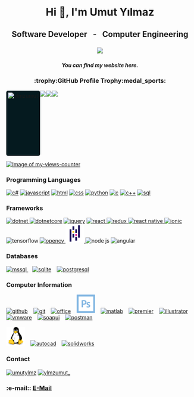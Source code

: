 <h1 align="center">Hi 👋, I'm Umut Yılmaz</h1>
<h2 align="center">Software Developer &ensp;-&ensp; Computer Engineering</h2>


<h3 align="center"><a href="http://umutylmz.com"><img src="https://github.com/ylmzumut/ylmzumut/blob/main/umutylmz.png" height="50"/></a><br/><h5 align="center">You can find my website here.</h5></h3>

<h3 align="center">:trophy:GitHub Profile Trophy:medal_sports:</h3>

<div align="center">
  <div style="display: flex;">
 <img src="https://github-profile-trophy.vercel.app/?username=ylmzumut&row=1&column=7&&no-frame=true&no-bg=true&margin-w=15&theme=gitdimmed" alt="ylmzumut" style="transform: scale(1); background-color: #051a1f; border-radius:5px; padding:5px;" />
 
<img src="https://github-readme-stats.vercel.app/api/top-langs/?username=ylmzumut&layout=compact&show_icons=true&title_color=38b26b&icon_color=38b26b&text_color=daf7dc&bg_color=051a1f&locale=en&hide_border=true" style="vertical-align: top; height:175px" />

<img src="https://github-readme-stats.vercel.app/api?username=ylmzumut&show_icons=enue&title_color=38b26b&icon_color=38b26b&text_color=daf7dc&bg_color=051a1f&locale=tr&hide_border=true" style="vertical-align: top; height:175px" />

<img src="https://github-readme-streak-stats.herokuapp.com?user=ylmzumut&theme=android-dark&hide_border=true&border_radius=5&locale=en&date_format=j%20M%5B%20Y%5D&background=051A1F" style="vertical-align: top; height:175px" />
  </div>


</div>

[![Image of my-views-counter](https://github.com/ylmzumut/my-views-counter/blob/master/svg/471639041/badge.svg)](https://github.com/ylmzumut/my-views-counter/blob/master/readme/471639041/week.md)



<h3 align="left" id="programming">Programming Languages</h3>
<p align="left">
<a href="#programming"><img src="https://skillicons.dev/icons?i=cs&theme=dark" alt="c#" height="50"/></a>
<a href="#programming"><img src="https://skillicons.dev/icons?i=javascript&theme=dark" alt="javascript" height="50"/></a>
<a href="#programming"><img src="https://skillicons.dev/icons?i=html&theme=dark" alt="html" height="50"/></a>
<a href="#programming"><img src="https://skillicons.dev/icons?i=css&theme=dark" alt="css" height="50"/></a>
<a href="#programming"><img src="https://skillicons.dev/icons?i=py&theme=dark" alt="python" height="50"/></a>
<a href="#programming"><img src="https://skillicons.dev/icons?i=c&theme=dark" alt="c" height="50"/></a>
<a href="#programming"><img src="https://skillicons.dev/icons?i=cpp&theme=dark" alt="c++" height="50"/></a>
<a href="#programming"><img src="https://github.com/ylmzumut/ylmzumut/blob/main/skills/SQL.png?raw=true" alt="sql" height="50"/> </a>
  </p>
  
<h3 align="left" id="framework">Frameworks</h3>
<p align="left" >
<a href="#framework"><img src="https://github.com/ylmzumut/ylmzumut/blob/main/skills/DotNet.png" alt="dotnet" height="50"/>  </a>
<a href="#framework"><img src="https://github.com/ylmzumut/ylmzumut/blob/main/skills/DotNetCore.png" alt="dotnetcore" height="50"/></a>
<a href="#framework"><img src="https://github.com/ylmzumut/ylmzumut/blob/main/skills/JQuery.png" alt="jquery" width="50" height="50"/></a>
<a href="#framework"><img src="https://github.com/ylmzumut/ylmzumut/blob/main/skills/React.png" alt="react"  height="50"/>  </a>
<a href="#framework"><img src="https://github.com/ylmzumut/ylmzumut/blob/main/skills/Redux.png" alt="redux" height="50"/>  </a>
<a href="#framework"><img src="https://github.com/ylmzumut/ylmzumut/blob/main/skills/React_Native.png" alt="react native"  height="50"/>  </a>
<a href="#framework"><img src="https://github.com/ylmzumut/ylmzumut/blob/main/skills/Ionic.png" alt="ionic"  height="50"/>  </a>
<br/>
<img src="https://skillicons.dev/icons?i=tensorflow&theme=dark"  alt="tensorflow"  height="50" />
<a href="#framework"><img src="https://github.com/ylmzumut/ylmzumut/blob/main/skills/OpenCV.png" alt="opencv"  height="50"/>  </a>
<a href="#framework"><img src="https://raw.githubusercontent.com/devicons/devicon/2ae2a900d2f041da66e950e4d48052658d850630/icons/pandas/pandas-original.svg" alt="pandas" width="50" height="50"/>    </a>
<img src="https://skillicons.dev/icons?i=nodejs&theme=dark" alt="node js"  height="50" />
<img src="https://skillicons.dev/icons?i=angular&theme=dark"  alt="angular"  height="50" />

</p>
    
<h3 align="left" id="datebase">Databases</h3>
<p align="left" >
  <!-- MSSQL -->
<a href="#datebase"><img src="https://i.hizliresim.com/7ulhk0y.png" alt="mssql" height="50"/>  </a>
<!-- SQLite -->&ensp;
<a href="#datebase"><img src="https://www.vectorlogo.zone/logos/sqlite/sqlite-icon.svg" alt="sqlite" height="50"/></a>
  <!-- postgresql -->&ensp;
  <a href="#datebase"><img src="https://upload.wikimedia.org/wikipedia/commons/thumb/2/29/Postgresql_elephant.svg/745px-Postgresql_elephant.svg.png" alt="postgresql" height="50"/> </a>
</p>

<h3 align="left" id="cominfo">Computer Information</h3>
<p align="left" >
<!-- github -->
 <a href="#cominfo"><img src="https://cdn-icons-png.flaticon.com/512/25/25231.png" alt="github" height="50"/></a>
<!-- git -->&ensp;
   <a href="#cominfo"><img src="https://www.vectorlogo.zone/logos/git-scm/git-scm-icon.svg" alt="git" height="50"/></a>
<!-- office -->&ensp;
   <a href="#cominfo"><img src="https://upload.wikimedia.org/wikipedia/commons/thumb/0/0c/Microsoft_Office_logo_%282013%E2%80%932019%29.svg/1728px-Microsoft_Office_logo_%282013%E2%80%932019%29.svg.png" alt="office" height="50"/></a>
<!-- photoshop -->&ensp;
   <a href="#cominfo"><img src="https://raw.githubusercontent.com/devicons/devicon/master/icons/photoshop/photoshop-line.svg" alt="photoshop" height="50"/></a>
<!-- matlab -->&ensp;
 <a href="#cominfo"><img src="https://upload.wikimedia.org/wikipedia/commons/2/21/Matlab_Logo.png" alt="matlab" height="50"/></a>
<!-- premier -->&ensp;
   <a href="#cominfo"><img src="https://ph-test-11.slatic.net/p/c1ed676f6c550b5537b93f23cefa031e.png" alt="premier" height="50"/></a>
<!-- illustrator -->&ensp;
 <a href="#cominfo"><img src="https://www.vectorlogo.zone/logos/adobe_illustrator/adobe_illustrator-icon.svg" alt="illustrator" height="50"/></a>
<!-- vmware -->&ensp;
   <a href="#cominfo"><img src="https://www.freepnglogos.com/uploads/vmware-png-logo/vmware-workstation-universal-keygen-png-logo-0.png" alt="vmware" height="50"/></a>
  <!-- soapui -->&ensp;
   <a href="#cominfo"><img src="https://www.soapui.org/smartbearbrand/media/images/logos/product-only/su_product-only-clr.svg" alt="soapui" height="50"/></a>
  <!-- postman -->&ensp;
   <a href="#cominfo"><img src="https://www.vectorlogo.zone/logos/getpostman/getpostman-icon.svg" alt="postman" height="50"/></a>
      <!-- linux -->&ensp;  <br/>   <br/> 
 <a href="#cominfo"><img src="https://raw.githubusercontent.com/devicons/devicon/master/icons/linux/linux-original.svg" alt="linux" height="50"/></a>
  <!-- autocad -->&ensp;
   <a href="#cominfo"><img src="https://1.bp.blogspot.com/-Ynk6RtwM4rE/XrgR7i5obQI/AAAAAAACRco/Kz9NDMA_F_YEjQLJDwwsbStjT5Tl4a9vQCK4BGAsYHg/d/AutoCAD_2018_icon.png" alt="autocad" height="50"/></a>
  <!-- solidworks -->&ensp;
   <a href="#cominfo"><img src="https://icon-library.com/images/solidworks-icon/solidworks-icon-24.jpg" alt="solidworks" height="50"/></a>
</p>

<h3 align="left">Contact</h3>
<p align="left">
<a href="https://linkedin.com/in/umutylmz" target="blank"><img align="center"  src="https://raw.githubusercontent.com/rahuldkjain/github-profile-readme-generator/master/src/images/icons/Social/linked-in-alt.svg" alt="umutylmz" height="30" width="45"/></a> <a href="https://instagram.com/ylmzumut_" target="blank"><img align="center" src="https://raw.githubusercontent.com/rahuldkjain/github-profile-readme-generator/master/src/images/icons/Social/instagram.svg" alt="ylmzumut_" height="30" width="45"/></a>
 <h3 display="flex" align-items"center">:e-mail:: <a href="mailto:umutylmz.ce@gmail.com" target="blank">E-Mail</h3></a> 
</p>
